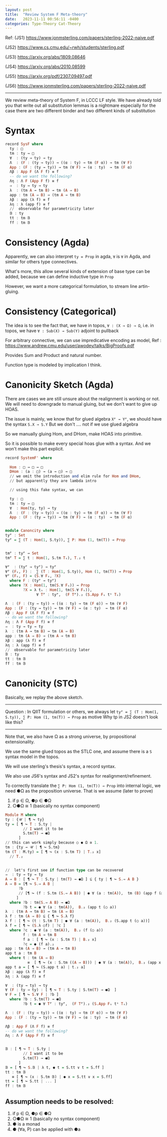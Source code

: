 ```yaml
---
layout: post
title:  "Review System F Meta-theory"
date:   2023-11-11 00:56:11 -0400
categories: Type-Theory Cat-Theory
---
```


Ref:
(JS1) https://www.jonmsterling.com/papers/sterling-2022-naive.pdf

(JS2) https://www.cs.cmu.edu/~rwh/students/sterling.pdf

(JS3) https://arxiv.org/abs/1809.08646

(JS4) https://arxiv.org/abs/2010.08599 

(JS5) https://arxiv.org/pdf/2307.09497.pdf

(JS6) https://www.jonmsterling.com/papers/sterling-2022-naive.pdf

***

We review meta-theory of System F, in LCCC LF style.
We have already told you that write out all substitution lemmas is a nightmare
especially for the case there are two different binder and two 
different kinds of substitution

# Syntax


```Haskell
record SysF where
  ty : □
  tm : ty → □
  ∀  : (ty → ty) → ty 
  Λ  : (F : (ty → ty)) → ((α : ty) → tm (F α)) → tm (∀ F)
  App : (F : (ty → ty)) → tm (∀ F) → (α : ty)  → tm (F α)
  Λβ : App F (Λ F f) ≡ f
  -- do we want the following?
  Λη : Λ F (App F f) ≡ f
  ⇒  : ty → ty → ty 
  λ  : (tm A → tm B) → tm (A ⇒ B)
  app : tm (A ⇒ B) → (tm A → tm B)
  λβ : app (λ f) ≡ f
  λη : λ (app f) ≡ f
  //  observable for parametricity later
  𝔹 : ty 
  tt : tm 𝔹
  ff : tm 𝔹
```

<!-- # Consistency (Set Theory, Classically)
assume syntax has `⊥ : ty`. According to (JS2, § 3.7), we only need to write the algebra in the Set topos.
In set topos, the idea is to interpret ty as `{⊤, ⊥}`, 
`⇒` is interpreted as `⊤ ⇒ ⊥ = ⊥` otherwise `⊤`
`∀` is interpreted as `∀` but actually similar fashion as `⇒`.


Not really useful. -->

# Consistency (Agda)

Apparently, we can also interpret `ty = Prop` in agda, 
`∀` is `∀` in Agda, and similar for others type connectives.

What's more, this allow several kinds of extension of base type can be added, because we can 
define inductive type in `Prop` 

However, we want a more categorical formulation, to stream line artin-gluing. 

# Consistency (Categorical)

The idea is to see the fact that, we have in topos,
` ∀ : (X → Ω) → Ω `, i.e. in topos, we have `∀ : Sub(X) → Sub(Y)` adjoint to pullback

For arbitrary connective, we can use impredicative encoding as model,
Ref : https://www.andrew.cmu.edu/user/awodey/talks/BigProofs.pdf 

Provides Sum and Product and natural number.

Function type is modeled by implication I think.


# Canonicity Sketch (Agda)

<!-- Basically in above consistency, we map the `SystemF` structure into a topos, to derive consistency

Here we do the similar. Note, it is not STC as it is not internal language of artin-gluing

We consider the LCCC-signature above, and map it into "a certain topos" -- 
where we use Agda as the syntax of the internal language. 

We will map each syntax piece to _ᴾ. So we first construct the algebra.

Basically we do similar thing as using QIIT in agda, but we use a much more simpler syntax (as LCCC).

We use S.ty .,.. to emphasize syntax. But note that `S.ty : □ : Set`, i.e. `S.ty` is not a type, just a syntax piece

But unlike QIIT using display/dependent algebra, we directly maps to a pair of algebra -->

There are cases we are still unsure about the realignment is working or not.
We will need to downgrade to manual gluing, but we don't want to give up HOAS.

The issue is mainly, we know that for glued algebra `Xᴾ → Yᴾ`, we should have the syntax `S.X → S.Y`
But we don't .... not if we use glued algebra

So we manually gluing Hom, and DHom, make HOAS into primitive.

So it is possible to make every special hoas glue with a syntax. And we won't make this part explicit.


```haskell
record SystemF' where
  
  Hom : □ → □ → □
  DHom : (a : □) → (a → □) → □
  // we omit the introduction and elim rule for Hom and DHom,
  // but apparently they are lambda intro

  // using this fake syntax, we can 

  ty : □
  tm : ty → □
  ∀  : Hom(ty, ty) → ty
  Λ  : (F : (ty → ty)) → ((α : ty) → tm (F α)) → tm (∀ F)
  App : (F : (ty → ty)) → tm (∀ F) → (α : ty)  → tm (F α)

```


```haskell

module Canoncity where 
tyᴾ : Set
tyᴾ = ∑ (T : Hom(1, S.ty)), ∑ P: Hom (1, tm(T)) → Prop


tmᴾ : tyᴾ → Set
tmᴾ T = ∑ t : Hom(1, S.tm Tₛ), T.₂ t

∀ᴾ  : (tyᴾ → tyᴾ) → tyᴾ 
∀ᴾ (Fₛ, F) :  ∑ (T : Hom(1, S.ty)), Hom (1, tm(T)) → Prop
∀ᴾ (Fₛ, F) = (S.∀ Fₛ, ?X)
  where F : (tyᴾ → tyᴾ)
  where ?X : Hom(1, tm(S.∀ Fₛ)) → Prop
        ?X = λ tₛ : Hom(1, tm(S.∀ Fₛ)), 
              ∀ Tᴾ : tyᴾ,  (F Tᴾ).₂ (S.App Fₛ tˢ Tₛ)

Λ  : (F : (ty → ty)) → ((α : ty) → tm (F α)) → tm (∀ F)
App : (F : (ty → ty)) → tm (∀ F) → (α : ty)  → tm (F α)
Λβ : App F (Λ F f) ≡ f
-- do we want the following?
Λη : Λ F (App F f) ≡ f
⇒  : ty → ty → ty 
λ  : (tm A → tm B) → tm (A ⇒ B)
app : tm (A ⇒ B) → (tm A → tm B)
λβ : app (λ f) ≡ f
λη : λ (app f) ≡ f
//  observable for parametricity later
𝔹 : ty 
tt : tm 𝔹
ff : tm 𝔹

```


# Canonicity (STC)

Basically, we replay the above sketch. 

***
Question : 
In QIIT formulation or others, we always let
`tyᴾ = ∑ (T : Hom(1, S.ty)), ∑ P: Hom (1, tm(T)) → Prop` as motive
Why tp in JS2 doesn't look like this?

***

Note that,  we also have Ω as a strong universe, by propositional extensionality.

We use the same glued topos as the STLC one, and assume there is a `S` syntax model in the topos.

We will use sterling's thesis's syntax, a record syntax. 

We also use JS6's syntax and JS2's syntax for realignment/refinement.

To correctly translate the `∑ P: Hom (1, tm(T)) → Prop` into internal logic, 
we need ⚈Ω as the proposition universe. That is we assume (later to prove)
1. if p ∈ Ω, ⚈p ∈ ⚈Ω
2. ○⚈Ω ≅ 1 (basically no syntax component)


```Haskell
Module M where
ty : {𝒰 | ¶ ↪ ty}
ty = [ ¶ ↪ T : S.ty | 
        // I want it to be 
        S.tm(T) → ⚈Ω 
      ]
// this can work simply because ○ ⚈ Ω ≅ 1.
tm : {ty → 𝒰 | ¶ ↪ S.tm}
tm (T : M.ty) = [ ¶ ↪ (x : S.tm T) | T.₂ x]
  // T.₂
  

//  let's first see if function type can be recovered
⇒  : ty → ty → ty 
A ⇒ B : [ ¶ ↪ T : S.ty | tm(T) → ⚈Ω ] ⊆ { ty | ¶ ↪ S.⇒ A B }
A ⇒ B = [¶ ↪ S.⇒ A B | 
      ?b
      // [¶ ↪ (f : S.tm (S.⇒ A B)) | ⚈ ∀ (a : tm(A)),  tm (B) (app f (○ a)) ]
     ]
  where ?b : tm(S.⇒ A B) → ⚈Ω
        ?b t = ⚈ ∀ (a : tm(A)),  B.₂ (app t (○ a))
λ  : (tm A → tm B) → tm (A ⇒ B)
λ f : tm (A ⇒ B) ⊆ { ¶ ↪ S.λ f}
λ f : [ ¶ ↪ (t : S.tm T) | ⚈ ∀ (a : tm(A)),  B.₂ (S.app t (○ a))]
λ f = [ ¶ ↪ (S.λ ○f) | ?c ]
  where ?c : ⚈ ∀ (a : tm(A)),  B.₂ (f (○ a))
        f : tm A → tm B
        f a : [ ¶ ↪ (x : S.tm T) | B.₂ x]
        ?c = ⚈ (f a).₂
app : tm (A ⇒ B) → (tm A → tm B)
app t a : tm B
  where t : tm (A ⇒ B) 
          ≡  [ ¶ ↪ (x : S.tm ((A ⇒ B))) | ⚈ ∀ (a : tm(A)),  B.₂ (app x (○ a))]
app t a = [ ¶ ↪ (S.app t a) | t.₂ a]
λβ : app (λ f) ≡ f
λη : λ (app f) ≡ f

∀  : (ty → ty) → ty 
∀ (F : ty → ty) : [ ¶ ↪ T : S.ty | S.tm(T) → ⚈Ω  ]
∀ F = [ ¶ ↪ S.∀ F | ?b ]
  where ?b : S.tm(T) → ⚈Ω
        ?b t = ⚈ ∀ Tᴾ : tyᴾ,  (F Tᴾ).₂ (S.App Fₛ tˢ Tₛ)

Λ  : (F : (ty → ty)) → ((α : ty) → tm (F α)) → tm (∀ F)
App : (F : (ty → ty)) → tm (∀ F) → (α : ty)  → tm (F α)

Λβ : App F (Λ F f) ≡ f
-- do we want the following?
Λη : Λ F (App F f) ≡ f


𝔹 : [ ¶ ↪ T : S.ty | 
        // I want it to be 
        S.tm(T) → ⚈Ω 
      ]
𝔹 = [ ¶ ↪ S.𝔹 | λ t, ⚈ t = S.tt ∨ t = S.ff ]
tt : tm 𝔹
   ≡ [ ¶ ↪ (x : S.tm 𝔹) | ⚈ x = S.tt ∨ x = S.ff]
tt = [ ¶ ↪ S.tt | ... ]
ff : tm 𝔹
```


## Assumption needs to be resolved:

1. if p ∈ Ω, ⚈p ∈ ⚈Ω
2. ○⚈Ω ≅ 1 (basically no syntax component)
3. ⚈ is a monad
4. ⚈ (∀a, P) can be applied with ⚈a